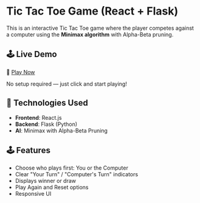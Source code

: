# Tic Tac Toe Game (React + Flask)

This is an interactive Tic Tac Toe game where the player competes against a computer using the **Minimax algorithm** with Alpha-Beta pruning.

## 🕹️ Live Demo

🔗 [Play Now](https://tic-tac-toe-game-sepia-iota.vercel.app/)

No setup required — just click and start playing!

## 🧠 Technologies Used
- **Frontend**: React.js
- **Backend**: Flask (Python)
- **AI**: Minimax with Alpha-Beta Pruning

## 🕹️ Features
- Choose who plays first: You or the Computer
- Clear "Your Turn" / "Computer's Turn" indicators
- Displays winner or draw
- Play Again and Reset options
- Responsive UI
